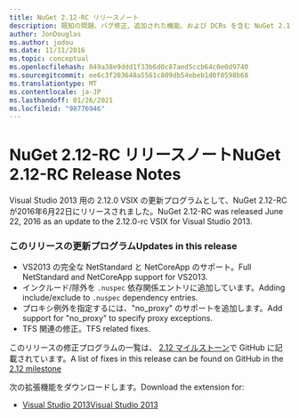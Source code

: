 ```yaml
---
title: NuGet 2.12-RC リリースノート
description: 既知の問題、バグ修正、追加された機能、および DCRs を含む NuGet 2.12 RC のリリースノート。
author: JonDouglas
ms.author: jodou
ms.date: 11/11/2016
ms.topic: conceptual
ms.openlocfilehash: 049a38e9ddd1f33b6d0c87aed5ccb64c0e0d9740
ms.sourcegitcommit: ee6c3f203648a5561c809db54ebeb1d0f0598b68
ms.translationtype: MT
ms.contentlocale: ja-JP
ms.lasthandoff: 01/26/2021
ms.locfileid: "98776946"
---
```

# <a name="nuget-212-rc-release-notes"></a><span data-ttu-id="5ec45-103">NuGet 2.12-RC リリースノート</span><span class="sxs-lookup"><span data-stu-id="5ec45-103">NuGet 2.12-RC Release Notes</span></span>

<span data-ttu-id="5ec45-104">Visual Studio 2013 用の 2.12.0 VSIX の更新プログラムとして、NuGet 2.12-RC が2016年6月22日にリリースされました。</span><span class="sxs-lookup"><span data-stu-id="5ec45-104">NuGet 2.12-RC was released June 22, 2016 as an update to the 2.12.0-rc VSIX for Visual Studio 2013.</span></span>

### <a name="updates-in-this-release"></a><span data-ttu-id="5ec45-105">このリリースの更新プログラム</span><span class="sxs-lookup"><span data-stu-id="5ec45-105">Updates in this release</span></span>

* <span data-ttu-id="5ec45-106">VS2013 の完全な NetStandard と NetCoreApp のサポート。</span><span class="sxs-lookup"><span data-stu-id="5ec45-106">Full NetStandard  and NetCoreApp support for VS2013.</span></span>
* <span data-ttu-id="5ec45-107">インクルード/除外を `.nuspec` 依存関係エントリに追加しています。</span><span class="sxs-lookup"><span data-stu-id="5ec45-107">Adding include/exclude to `.nuspec` dependency entries.</span></span>
* <span data-ttu-id="5ec45-108">プロキシ例外を指定するには、"no_proxy" のサポートを追加します。</span><span class="sxs-lookup"><span data-stu-id="5ec45-108">Add support for "no_proxy" to specify proxy exceptions.</span></span>
* <span data-ttu-id="5ec45-109">TFS 関連の修正。</span><span class="sxs-lookup"><span data-stu-id="5ec45-109">TFS related fixes.</span></span>

<span data-ttu-id="5ec45-110">このリリースの修正プログラムの一覧は、 [2.12 マイルストーン](https://github.com/NuGet/Home/issues?q=milestone%3A2.12+is%3Aclosed)で GitHub に記載されています。</span><span class="sxs-lookup"><span data-stu-id="5ec45-110">A list of fixes in this release can be found on GitHub in the [2.12 milestone](https://github.com/NuGet/Home/issues?q=milestone%3A2.12+is%3Aclosed)</span></span>

<span data-ttu-id="5ec45-111">次の拡張機能をダウンロードします。</span><span class="sxs-lookup"><span data-stu-id="5ec45-111">Download the extension for:</span></span>

* [<span data-ttu-id="5ec45-112">Visual Studio 2013</span><span class="sxs-lookup"><span data-stu-id="5ec45-112">Visual Studio 2013</span></span>](https://dist.nuget.org/visualstudio-2013-vsix/v2.12.0-rc/NuGet.Tools.vsix)
